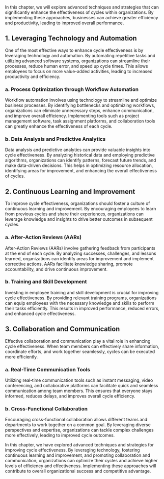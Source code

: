 
In this chapter, we will explore advanced techniques and strategies that can significantly enhance the effectiveness of cycles within organizations. By implementing these approaches, businesses can achieve greater efficiency and productivity, leading to improved overall performance.

1\. Leveraging Technology and Automation
---------------------------------------

One of the most effective ways to enhance cycle effectiveness is by leveraging technology and automation. By automating repetitive tasks and utilizing advanced software systems, organizations can streamline their processes, reduce human error, and speed up cycle times. This allows employees to focus on more value-added activities, leading to increased productivity and efficiency.

### a. Process Optimization through Workflow Automation

Workflow automation involves using technology to streamline and optimize business processes. By identifying bottlenecks and optimizing workflows, organizations can eliminate unnecessary steps, enhance communication, and improve overall efficiency. Implementing tools such as project management software, task assignment platforms, and collaboration tools can greatly enhance the effectiveness of each cycle.

### b. Data Analysis and Predictive Analytics

Data analysis and predictive analytics can provide valuable insights into cycle effectiveness. By analyzing historical data and employing predictive algorithms, organizations can identify patterns, forecast future trends, and make data-driven decisions. This helps in optimizing resource allocation, identifying areas for improvement, and enhancing the overall effectiveness of cycles.

2\. Continuous Learning and Improvement
--------------------------------------

To improve cycle effectiveness, organizations should foster a culture of continuous learning and improvement. By encouraging employees to learn from previous cycles and share their experiences, organizations can leverage knowledge and insights to drive better outcomes in subsequent cycles.

### a. After-Action Reviews (AARs)

After-Action Reviews (AARs) involve gathering feedback from participants at the end of each cycle. By analyzing successes, challenges, and lessons learned, organizations can identify areas for improvement and implement corrective actions. AARs facilitate knowledge sharing, promote accountability, and drive continuous improvement.

### b. Training and Skill Development

Investing in employee training and skill development is crucial for improving cycle effectiveness. By providing relevant training programs, organizations can equip employees with the necessary knowledge and skills to perform their tasks efficiently. This results in improved performance, reduced errors, and enhanced cycle effectiveness.

3\. Collaboration and Communication
----------------------------------

Effective collaboration and communication play a vital role in enhancing cycle effectiveness. When team members can effectively share information, coordinate efforts, and work together seamlessly, cycles can be executed more efficiently.

### a. Real-Time Communication Tools

Utilizing real-time communication tools such as instant messaging, video conferencing, and collaborative platforms can facilitate quick and seamless communication among team members. This ensures that everyone stays informed, reduces delays, and improves overall cycle efficiency.

### b. Cross-Functional Collaboration

Encouraging cross-functional collaboration allows different teams and departments to work together on a common goal. By leveraging diverse perspectives and expertise, organizations can tackle complex challenges more effectively, leading to improved cycle outcomes.

In this chapter, we have explored advanced techniques and strategies for improving cycle effectiveness. By leveraging technology, fostering continuous learning and improvement, and promoting collaboration and communication, organizations can optimize their cycles and achieve higher levels of efficiency and effectiveness. Implementing these approaches will contribute to overall organizational success and competitive advantage.
